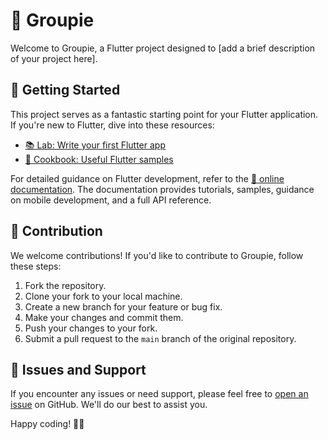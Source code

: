# 🌟 Groupie

Welcome to Groupie, a Flutter project designed to [add a brief description of your project here].

## 🚀 Getting Started

This project serves as a fantastic starting point for your Flutter application. If you're new to Flutter, dive into these resources:

- [📚 Lab: Write your first Flutter app](https://docs.flutter.dev/get-started/codelab)
- [🍲 Cookbook: Useful Flutter samples](https://docs.flutter.dev/cookbook)

For detailed guidance on Flutter development, refer to the [📖 online documentation](https://docs.flutter.dev/). The documentation provides tutorials, samples, guidance on mobile development, and a full API reference.

## 🤝 Contribution

We welcome contributions! If you'd like to contribute to Groupie, follow these steps:

1. Fork the repository.
2. Clone your fork to your local machine.
3. Create a new branch for your feature or bug fix.
4. Make your changes and commit them.
5. Push your changes to your fork.
6. Submit a pull request to the `main` branch of the original repository.

## 🐞 Issues and Support

If you encounter any issues or need support, please feel free to [open an issue](https://github.com/your-username/groupie/issues) on GitHub. We'll do our best to assist you.

Happy coding! 🚀✨
